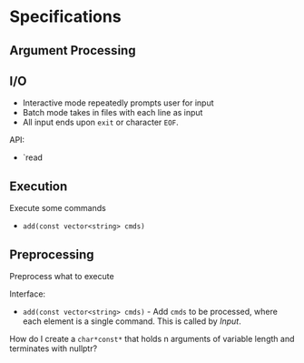 # Specifications

## Argument Processing

## I/O
* Interactive mode repeatedly prompts user for input
* Batch mode takes in files with each line as input
* All input ends upon `exit` or character `EOF`.

API:
* `read

## Execution

Execute some commands

* `add(const vector<string> cmds)`

## Preprocessing

Preprocess what to execute

Interface:
* `add(const vector<string> cmds)` - Add `cmds` to be processed, where each element is
  a single command. This is called by *Input*.

How do I create a `char*const*` that holds n arguments of variable length and
terminates with nullptr?
